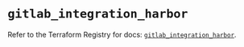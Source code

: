 # `gitlab_integration_harbor`

Refer to the Terraform Registry for docs: [`gitlab_integration_harbor`](https://registry.terraform.io/providers/gitlabhq/gitlab/17.10.0/docs/resources/integration_harbor).
